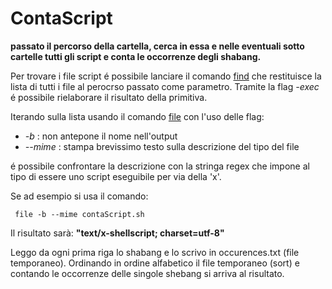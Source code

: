# ContaScript
**passato il percorso della cartella, cerca in essa e nelle eventuali sotto cartelle tutti gli script e conta le occorrenze degli shabang.**

 Per trovare i file script é possibile lanciare il comando [find](https://man7.org/linux/man-pages/man1/find.1.html) che restituisce la lista di tutti i file al perocrso passato come parametro.
 Tramite la flag *-exec* é possibile rielaborare il risultato della primitiva.

 Iterando sulla lista usando il comando [file](https://man7.org/linux/man-pages/man1/file.1.html) con l'uso delle flag:
 <ul>
  <li><em>-b</em> : non antepone il nome nell'output </li>
  <li><em>--mime</em> : stampa brevissimo testo sulla descrizione del tipo del file </li>
 </ul>
 é possibile confrontare la descrizione con la stringa regex che impone al tipo di essere uno script eseguibile per via della 'x'.

 Se ad esempio si usa il comando:

 <code> file -b --mime contaScript.sh </code>

 Il risultato sarà: **"text/x-shellscript; charset=utf-8"**

 Leggo da ogni prima riga lo shabang e lo scrivo in occurences.txt (file temporaneo).
 Ordinando in ordine alfabetico il file temporaneo (sort) e contando le occorrenze delle singole shebang si arriva al risultato.